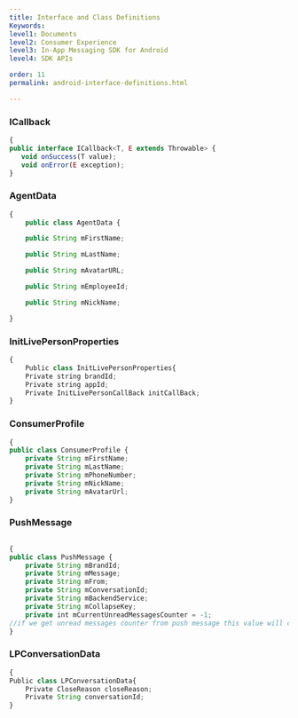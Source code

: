 ```yaml
---
title: Interface and Class Definitions
Keywords:
level1: Documents
level2: Consumer Experience
level3: In-App Messaging SDK for Android
level4: SDK APIs

order: 11
permalink: android-interface-definitions.html

---
```


### ICallback

```javascript
{
public interface ICallback<T, E extends Throwable> {
   void onSuccess(T value);
   void onError(E exception);
}
```

### AgentData

```javascript
{
    public class AgentData {

    public String mFirstName;

    public String mLastName;

    public String mAvatarURL;

    public String mEmployeeId;

    public String mNickName;

}
```



### InitLivePersonProperties

```javascript
{
    Public class InitLivePersonProperties{
    Private string brandId;
    Private string appId;
    Private InitLivePersonCallBack initCallBack;
}
```


### ConsumerProfile

```javascript
{
public class ConsumerProfile {
    private String mFirstName;
    private String mLastName;
    private String mPhoneNumber;
    private String mNickName;
    private String mAvatarUrl;
}
```

### PushMessage

```javascript

{
public class PushMessage {
    private String mBrandId;
    private String mMessage;
    private String mFrom;
    private String mConversationId;
    private String mBackendService;
    private String mCollapseKey;
    private int mCurrentUnreadMessagesCounter = -1;
//if we get unread messages counter from push message this value will contain it.
}
```

### LPConversationData


```javascript
{
Public class LPConversationData{
    Private CloseReason closeReason;
    Private String conversationId;
}
```
